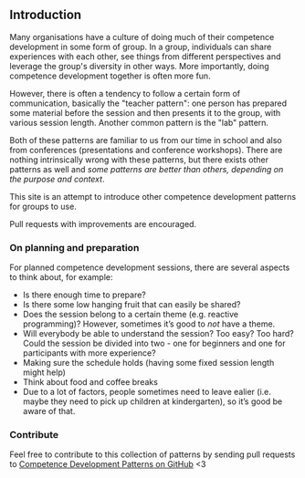 
## Introduction

Many organisations have a culture of doing much of their competence development in some form of group. In a group, individuals can share experiences with each other, see things from different perspectives and leverage the group's diversity in other ways. More importantly, doing competence development together is often more fun.

However, there is often a tendency to follow a certain form of communication, basically the "teacher pattern": one person has prepared some material before the session and then presents it to the group, with various session length. Another common pattern is the "lab" pattern.

Both of these patterns are familiar to us from our time in school and also from conferences (presentations and  conference workshops). There are nothing intrinsically wrong with these patterns, but there exists other patterns as well and *some patterns are better than others, depending on the purpose and context*.

This site is an attempt to introduce other competence development patterns for groups to use.

Pull requests with improvements are encouraged.

### On planning and preparation

For planned competence development sessions, there are several aspects to think about, for example:

* Is there enough time to prepare?
* Is there some low hanging fruit that can easily be shared?
* Does the session belong to a certain theme (e.g. reactive programming)? However, sometimes it’s good to *not* have a theme.
* Will everybody be able to understand the session? Too easy? Too hard? Could the session be divided into two - one for beginners and one for participants with more experience?
* Making sure the schedule holds (having some fixed session length might help)
* Think about food and coffee breaks
* Due to a lot of factors, people sometimes need to leave ealier (i.e. maybe they need to pick up children at kindergarten), so it’s good be aware of that.

### Contribute

Feel free to contribute to this collection of patterns by sending pull requests to [Competence Development Patterns on GitHub](https://github.com/jayway/competence-development-patterns) <3